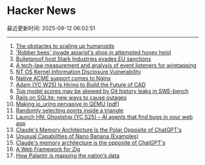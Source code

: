 # Hacker News

最近更新时间: 2025-09-12 06:02:51

--- 
1. [The obstacles to scaling up humanoids](https://spectrum.ieee.org/humanoid-robot-scaling) 
2. ['Robber bees' invade apiarist's shop in attempted honey heist](https://www.cbc.ca/news/canada/british-columbia/robber-bees-terrace-bc-apiary-1.7627532) 
3. [Bulletproof host Stark Industries evades EU sanctions](https://krebsonsecurity.com/2025/09/bulletproof-host-stark-industries-evades-eu-sanctions/) 
4. [A tech-law measurement and analysis of event listeners for wiretapping](https://arxiv.org/abs/2508.19825) 
5. [NT OS Kernel Information Disclosure Vulnerability](https://www.crowdfense.com/nt-os-kernel-information-disclosure-vulnerability-cve-2025-53136/) 
6. [Native ACME support comes to Nginx](https://letsencrypt.org/2025/09/11/native-acme-for-nginx) 
7. [Adam (YC W25) Is Hiring to Build the Future of CAD](https://www.ycombinator.com/companies/adam/jobs/q6td4uk-founding-engineer) 
8. [Top model scores may be skewed by Git history leaks in SWE-bench](https://github.com/SWE-bench/SWE-bench/issues/465) 
9. [Rails on SQLite: new ways to cause outages](https://andre.arko.net/2025/09/11/rails-on-sqlite-exciting-new-ways-to-cause-outages/) 
10. [Making io_uring pervasive in QEMU [pdf]](https://vmsplice.net/~stefan/stefanha-kvm-forum-2025.pdf) 
11. [Randomly selecting points inside a triangle](https://www.johndcook.com/blog/2025/09/11/random-inside-triangle/) 
12. [Launch HN: Ghostship (YC S25) – AI agents that find bugs in your web app](https://news.ycombinator.com/item?id=45215032) 
13. [Claude's Memory Architecture Is the Polar Opposite of ChatGPT's](https://www.shloked.com/writing/claude-memory) 
14. [Unusual Capabilities of Nano Banana (Examples)](https://github.com/PicoTrex/Awesome-Nano-Banana-images/blob/main/README_en.md) 
15. [Claude's memory architecture is the opposite of ChatGPT's](https://www.shloked.com/writing/claude-memory) 
16. [A Web Framework for Zig](https://www.jetzig.dev/) 
17. [How Palantir is mapping the nation’s data](https://theconversation.com/when-the-government-can-see-everything-how-one-company-palantir-is-mapping-the-nations-data-263178) 
